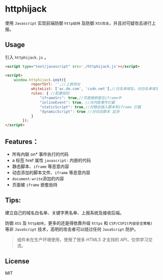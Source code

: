 # httphijack

使用 `Javascript` 实现前端防御 `http劫持` 及防御 `XSS攻击`，并且对可疑攻击进行上报。

## Usage

引入 `httphijack.js` 。

```HTML
<script type="text/javascript" src='./httphijack.js'></script>

<script>
	window.httphijack.init({
			reportUrl: '',//上报地址
			whiteList: ['ac.de.com', 'csdn.net'],//白名单域名，对白名单域名放行
			rules: { //配置规则
				"iframeSrc": true,//页面被嵌套在iframe中
				"inlineEvent": true, //对内联事件拦截
				"staticScript": true,//对静态插入脚本和iframe 拦截
				"dynamicScript": true //对动态脚本 监测
			}
		});
</script>
```

## Features：

- 所有内联 on\* 事件执行的代码
- a 标签 href 属性 `javascript:` 内嵌的代码
- 静态脚本、`iframe` 等恶意内容
- 动态添加的脚本文件、`iframe` 等恶意内容
- `document-write`添加的内容
- 页面被 `iframe` 嵌套劫持

## Tips:

建立自己的域名白名单、关键字黑名单、上报系统及接收后端。

防御 `XSS` 及 `http劫持`，更多的还是得依靠升级 `https` 和 `CSP/CSP2(内容安全策略)` 等非 `JavaScript` 技术，高明的攻击者可以绕过任何 `JavaScript` 防护。

> 组件未在生产环境使用，使用了很多 HTML5 才支持的 API，仅供学习交流。

## License

MIT
